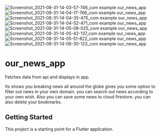 ![Screenshot_2021-08-31-14-03-57-746_com example our_news_app](https://user-images.githubusercontent.com/55459142/131475116-a1c229ce-332e-45e1-b70d-9c731dddb4e9.jpg)
![Screenshot_2021-08-31-14-04-17-766_com example our_news_app](https://user-images.githubusercontent.com/55459142/131475137-686a6f26-ae79-4604-a79d-a4f57fe04470.jpg)![Screenshot_2021-08-31-14-04-35-475_com example our_news_app](https://user-images.githubusercontent.com/55459142/131475219-f9adb8fd-c355-43cf-8545-3b074953eeac.jpg)
![Screenshot_2021-08-31-14-04-52-471_com example our_news_app](https://user-images.githubusercontent.com/55459142/131475231-6815f4d1-657d-4e5a-bc98-aa7f5daf0443.jpg)
![Screenshot_2021-08-31-14-05-08-025_com example our_news_app](https://user-images.githubusercontent.com/55459142/131475321-7e6784be-7782-4356-9385-b2cc4cafb40f.jpg)
![Screenshot_2021-08-31-14-05-42-137_com example our_news_app](https://user-images.githubusercontent.com/55459142/131475331-6daa981c-ed29-4557-a246-e55200f921f3.jpg)
![Screenshot_2021-08-31-14-05-51-822_com example our_news_app](https://user-images.githubusercontent.com/55459142/131475338-efb8c50a-5ce8-40bb-8a41-b08ac610986e.jpg)
![Screenshot_2021-08-31-14-06-30-123_com example our_news_app](https://user-images.githubusercontent.com/55459142/131475342-9e1f5684-75f6-41f7-af23-68c9404cf0cf.jpg)

# our_news_app

Fetches data from api and displays in app.

Its shows you breaking news all around the globe gives you some option to filter out news in your own domain.
you can search out news according to your own wish.
Also you can save some news to cloud firestore.
you can also delete your bookmarks.



## Getting Started

This project is a starting point for a Flutter application.

